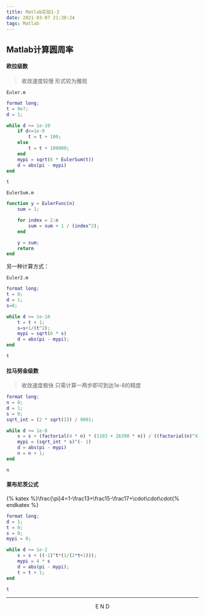 ```yaml
---
title: Matlab实验1-3
date: 2021-03-07 21:30:24
tags: Matlab
---
```


## Matlab计算圆周率

#### 欧拉级数
   > 收敛速度较慢
   > 形式较为雅观
<!-- more -->

```Euler.m```
```Matlab
format long;
t = 9e7;
d = 1;

while d >= 1e-10
    if d<=1e-9
        t = t + 100;
    else
        t = t + 100000;
    end
    mypi = sqrt(6 * EulerSum(t))
    d = abs(pi - mypi)
end

t    
```

```EulerSum.m```
```Matlab
function y = EulerFunc(n)
    sum = 1;

    for index = 2:n
        sum = sum + 1 / (index^2);
    end

    y = sum;
    return
end

```
另一种计算方式：

```Euler2.m```
```Matlab
format long;
t = 0;
d = 1;
s=0;

while d >= 1e-10
    t = t + 1;
    s=s+1/(t^2);
    mypi = sqrt(6 * s)
    d = abs(pi - mypi);
end

t
```
   
#### 拉马努金级数
   > 收敛速度极快
   > 只需计算一两步即可到达1e-8的精度
```Matlab
format long;
n = 0;
d = 1;
s = 0;
sqrt_int = (2 * sqrt(2)) / 9801;

while d >= 1e-8
    s = s + (factorial(4 * n) * (1103 + 26390 * n)) / ((factorial(n)^4) * ((396)^(4 * n)));
    mypi = (sqrt_int * s)^(- 1)
    d = abs(pi - mypi)
    n = n + 1;
end

n
```

#### 莱布尼茨公式



{% katex %}\frac{\pi}4=1-\frac13+\frac15-\frac17+\cdot\cdot\cdot{% endkatex %}



```Matlab
format long;
d = 1;
t = 0;
s = 0;
mypi = 0;

while d >= 1e-2
    s = s + ((-1)^t*(1/(2*t+1)));
    mypi = 4 * s
    d = abs(pi - mypi);
    t = t + 1;
end

t
```
---
<center>E N D</center>